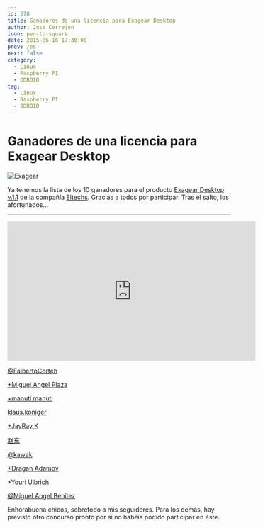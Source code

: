 ```yaml
---
id: 578
title: Ganadores de una licencia para Exagear Desktop
author: Jose Cerrejon
icon: pen-to-square
date: 2015-06-16 17:30:00
prev: /es
next: false
category:
  - Linux
  - Raspberry PI
  - ODROID
tag:
  - Linux
  - Raspberry PI
  - ODROID
---
```


# Ganadores de una licencia para Exagear Desktop

![Exagear](/images/2015/06/ExaGear_Desktop_tr.png)

Ya tenemos la lista de los 10 ganadores para el producto [Exagear Desktop v.1.1](http://eltechs.com/product/exagear-desktop/?utm_source=misapuntesde&utm_medium=post_part1&utm_campaign=ED_May2015_release) de la compañía [Eltechs](http://eltechs.com/?utm_source=misapuntesde&utm_medium=post_part1&utm_campaign=ED_May2015_release). Gracias a todos por participar. Tras el salto, los afortunados...

- - -
<iframe width="560" height="315" src="https://www.youtube.com/embed/4GUP27TJ5w4" frameborder="0" allowfullscreen></iframe>

[@FalbertoCorteh](https://twitter.com/FalbertoCorteh/status/607804083295166464?s=09)

[+Miguel Angel Plaza](https://plus.google.com/108628245920233287308/posts/HrRrfkCFdUe)

[+manuti manuti](https://plus.google.com/u/0/+manutimanuti/posts/YRVWTjSS16Z)

[klaus.koniger](https://www.facebook.com/klaus.koniger/posts/847207798694528)

[+JayRay K](https://plus.google.com/104079196038886645694/posts/ara7B5WGz9w)

[赵东](https://www.facebook.com/profile.php?id=100009214794286)

[@kawak](https://twitter.com/xkawakx/status/608027240148926465)

[+Dragan Adamov](https://plus.google.com/105725724171581406759/posts/B1P3Ayksna8)

[+Youri Ulbrich](https://plus.google.com/107134342712859022383/posts/1uH2uko3Siu)

[@Miguel Angel Benítez](https://twitter.com/manbenitez/status/608655561320755200)


Enhorabuena chicos, sobretodo a mis seguidores. Para los demás, hay previsto otro concurso pronto por si no habéis podido participar en éste.